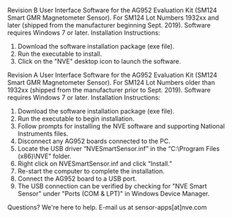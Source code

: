 Revision B User Interface Software for the AG952 Evaluation Kit (SM124 Smart GMR Magnetometer Sensor).
For SM124 Lot Numbers 1932xx and later (shipped from the manufacturer beginning Sept. 2019). 
Software requires Windows 7 or later. Installation Instructions:
  1. Download the software installation package (exe file). 
  2. Run the executable to install.
  3. Click on the "NVE" desktop icon to launch the software.
  
Revision A User Interface Software for the AG952 Evaluation Kit (SM124 Smart GMR Magnetometer Sensor).
For SM124 Lot Numbers older than 1932xx (shipped from the manufacturer prior to Sept. 2019). 
Software requires Windows 7 or later. Installation Instructions:
  1. Download the software installation package (exe file). 
  2. Run the executable to begin installation.
  3. Follow prompts for installing the NVE software and supporting National Instruments files.
  4. Disconnect any AG952 boards connected to the PC.
  5. Locate the USB driver “NVESmartSensor.inf” in the “C:\Program Files (x86)\NVE” folder.
  6. Right click on NVESmartSensor.inf and click “Install.”
  7. Re-start the computer to complete the installation.
  8. Connect the AG952 board to a USB port.
  9. The USB connection can be verified by checking for "NVE Smart Sensor" under "Ports (COM & LPT)" in Windows Device Manager.
  
Questions? We're here to help. E-mail us at sensor-apps[at]nve.com 

